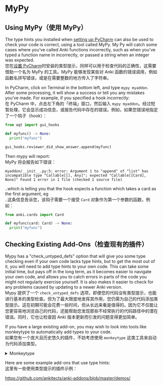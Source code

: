 # MyPy

## Using MyPy（使用 MyPy）

The type hints you installed when [setting up PyCharm](./editor-setup.md) can also be used to check your code is correct, using a tool called MyPy. My Py will catch some cases where you’ve called Anki functions incorrectly, such as when you've typed a function name in incorrectly, or passed a string when an integer was expected.<br>
您在[设置 PyCharm](./editor-setup.md)时安装的类型提示，同样可以用于检查代码的正确性，这需要借助一个名为 MyPy 的工具。MyPy 能够发现某些对 Anki 函数的错误调用，例如函数名拼写错误，或是在需要整数的地方传入了字符串。

In PyCharm, click on Terminal in the bottom left, and type `mypy myaddon`. After some processing, it will show a success or tell you any mistakes you’ve made. For example, if you specified a hook incorrectly:<br>
在 PyCharm 中，点击左下角的「终端」窗口，然后输入 `mypy myaddon`。经过短暂处理，它会显示成功信息，或报告代码中存在的错误。例如，如果您错误地指定了一个钩子（hook）：

```python
from aqt import gui_hooks

def myfunc() -> None:
  print("myfunc")

gui_hooks.reviewer_did_show_answer.append(myfunc)
```

Then mypy will report:<br>
MyPy 将会报告如下错误：

    myaddon/__init__.py:5: error: Argument 1 to "append" of "list" has incompatible type "Callable[[], Any]"; expected "Callable[[Card], None]" Found 1 error in 1 file (checked 1 source file)

..which is telling you that the hook expects a function which takes a card as the first argument, eg<br>
..这条信息告诉您，该钩子需要一个接受 `Card` 对象作为第一个参数的函数，例如：

```python
from anki.cards import Card

def myfunc(card: Card) -> None:
  print("myfunc")
```

## Checking Existing Add-Ons（检查现有的插件）

Mypy has a "check_untyped_defs" option that will give you some type checking even if your own code lacks type hints, but to get the most out of it, you will need to add type hints to your own code. This can take some initial time, but pays off in the long term, as it becomes easier to navigate your own code, and allows you to catch errors in parts of the code you might not regularly exercise yourself. It is also makes it easier to check for any problems caused by updating to a newer Anki version.<br>
Mypy 提供了一个 `check_untyped_defs` 选项，即便您的代码没有类型提示，也能进行基本的类型检查。但为了最大限度地发挥其作用，您仍需为自己的代码添加类型提示。这在初期可能会花费一些时间，但从长远来看是值得的。因为它不仅能让您更容易地浏览自己的代码，还能帮助您发现那些不经常执行的代码路径中的潜在错误。同时，它也让检查因 Anki 版本更新而引发的问题变得更加简单。

If you have a large existing add-on, you may wish to look into tools like monkeytype to automatically add types to your code.<br>
如果您有一个庞大且历史悠久的插件，不妨考虑使用 `monkeytype` 这类工具来自动为代码添加类型。

<details>
<summary>Monkeytype</summary>

To use monkeytype with an add-on called 'test', you could do something like the following:<br>
要对一个名为「test」的插件使用 `monkeytype`，您可以参照以下步骤：

```shell
% /usr/local/bin/python3.8 -m venv pyenv
% cd pyenv && . bin/activate
(pyenv) % pip install aqt monkeytype
(pyenv) % monkeytype run bin/anki
```

Then click around in your add-on to gather the runtime type information, and close Anki when you're done.<br>
接着，在您的插件界面中进行各种操作，以收集运行时的类型信息，然后在完成时关闭 Anki。

After doing so, you'll need to comment out any top-level actions (such as code modifying menus outside of a function), as that will trip up monkeytype. Finally, you can generate the modified files with:<br>
之后，您需要注释掉所有顶层操作（例如在函数外部修改菜单的代码），因为这些操作会干扰 `monkeytype` 的正常工作。最后，您可以通过以下命令生成带有类型提示的文件：

```shell
(pyenv) % PYTHONPATH=~/Library/Application\ Support/Anki2/addons21 monkeytype apply test
```

</details>

Here are some example add-ons that use type hints:<br>
这里有一些使用类型提示的插件示例：

<https://github.com/ankitects/anki-addons/blob/master/demos/>
